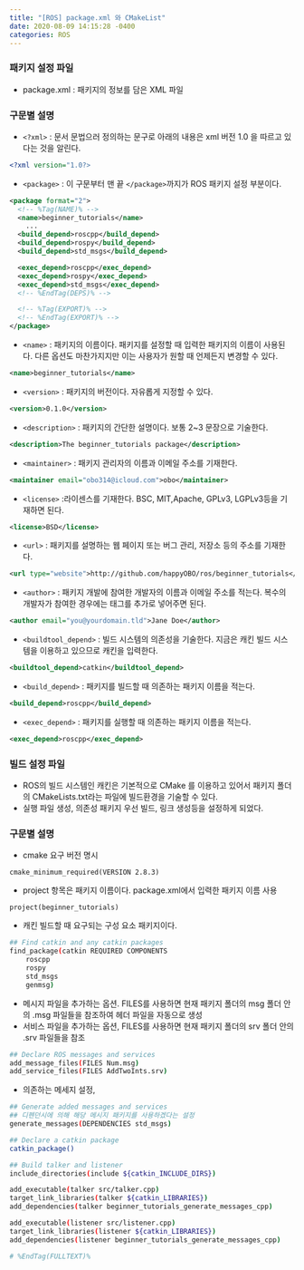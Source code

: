 ```yaml
---
title: "[ROS] package.xml 와 CMakeList"
date: 2020-08-09 14:15:28 -0400
categories: ROS
---
```


### 패키지 설정 파일
- package.xml : 패키지의 정보를 담은 XML 파일

### 구문별 설명

- ``<?xml>`` : 문서 문법으러 정의하는 문구로 아래의 내용은 xml 버전 1.0 을 따르고 있다는 것을 알린다.
```xml
<?xml version="1.0?>
```
- ``<package>`` : 이 구문부터 맨 끝 ``</package>``까지가 ROS 패키지 설정 부분이다.
```xml
<package format="2">
  <!-- %Tag(NAME)% -->
  <name>beginner_tutorials</name>
    ...
  <build_depend>roscpp</build_depend>
  <build_depend>rospy</build_depend>
  <build_depend>std_msgs</build_depend>

  <exec_depend>roscpp</exec_depend>
  <exec_depend>rospy</exec_depend>
  <exec_depend>std_msgs</exec_depend>
  <!-- %EndTag(DEPS)% -->

  <!-- %Tag(EXPORT)% -->
  <!-- %EndTag(EXPORT)% -->
</package>
```
- ``<name>`` : 패키지의 이름이다. 패키지를 설정할 때 입력한 패키지의 이름이 사용된다. 다른 옵션도 마찬가지지만 이는 사용자가 원할 때 언제든지 변경할 수 있다.
```xml
<name>beginner_tutorials</name>
```
- ``<version>`` : 패키지의 버전이다. 자유롭게 지정할 수 있다.
```xml
<version>0.1.0</version>
```
- ``<description>`` : 패키지의 간단한 설명이다. 보통 2~3 문장으로 기술한다.
```xml
<description>The beginner_tutorials package</description>
```
- ``<maintainer>`` : 패키지 관리자의 이름과 이메일 주소를 기재한다.
```xml
<maintainer email="obo314@icloud.com">obo</maintainer>
```
- ``<license>`` :라이센스를 기재한다. BSC, MIT,Apache, GPLv3, LGPLv3등을 기재하면 된다.
```xml
<license>BSD</license>
```

- ``<url>`` : 패키지를 설명하는 웹 페이지 또는 버그 관리, 저장소 등의 주소를 기재한다.
```xml
<url type="website">http://github.com/happyOBO/ros/beginner_tutorials</url>
```
- ``<author>`` : 패키지 개발에 참여한 개발자의 이름과 이메일 주소를 적는다. 복수의 개발자가 참여한 경우에는 태그를 추가로 넣어주면 된다.
```xml
<author email="you@yourdomain.tld">Jane Doe</author>
```
- ``<buildtool_depend>`` : 빌드 시스템의 의존성을 기술한다. 지금은 캐킨 빌드 시스템을 이용하고 있으므로 캐킨을 입력한다.
```xml
<buildtool_depend>catkin</buildtool_depend>
```
- ``<build_depend>`` : 패키지를 빌드할 때 의존하는 패키지 이름을 적는다.
```xml
<build_depend>roscpp</build_depend>
```
- ``<exec_depend>`` : 패키지를 실행할 때 의존하는 패키지 이름을 적는다.
```xml
<exec_depend>roscpp</exec_depend>
```

### 빌드 설정 파일
- ROS의 빌드 시스템인 캐킨은 기본적으로 CMake 를 이용하고 있어서 패키지 폴더의 CMakeLists.txt라는 파일에 빌드환경을 기술할 수 있다.
- 실행 파일 생성, 의존성 패키지 우선 빌드, 링크 생성등을 설정하게 되었다.

### 구문별 설명
- cmake 요구 버전 명시
```
cmake_minimum_required(VERSION 2.8.3)
```
- project 항목은 패키지 이름이다. package.xml에서 입력한 패키지 이름 사용
```
project(beginner_tutorials)
```
- 캐킨 빌드할 때 요구되는 구성 요소 패키지이다.
```bash
## Find catkin and any catkin packages
find_package(catkin REQUIRED COMPONENTS
    roscpp 
    rospy 
    std_msgs 
    genmsg)
```
- 메시지 파일을 추가하는 옵션. FILES를 사용하면 현재 패키지 폴더의 msg 폴더 안의 .msg 파일들을 참조하여 헤더 파일을 자동으로 생성
- 서비스 파일을 추가하는 옵션, FILES를 사용하면 현재 패키지 폴더의 srv 폴더 안의 .srv 파일들을 참조
```bash
## Declare ROS messages and services
add_message_files(FILES Num.msg)
add_service_files(FILES AddTwoInts.srv)
```
- 의존하는 메세지 설정,
```bash
## Generate added messages and services
## 디펜던시에 의해 해당 메시지 패키지를 사용하겠다는 설정
generate_messages(DEPENDENCIES std_msgs)
```

```bash
## Declare a catkin package
catkin_package()
```

```bash
## Build talker and listener
include_directories(include ${catkin_INCLUDE_DIRS})

add_executable(talker src/talker.cpp)
target_link_libraries(talker ${catkin_LIBRARIES})
add_dependencies(talker beginner_tutorials_generate_messages_cpp)

add_executable(listener src/listener.cpp)
target_link_libraries(listener ${catkin_LIBRARIES})
add_dependencies(listener beginner_tutorials_generate_messages_cpp)

# %EndTag(FULLTEXT)%
```